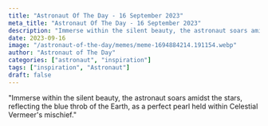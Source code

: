 ```yaml
---
title: "Astronaut Of The Day - 16 September 2023"
meta_title: "Astronaut Of The Day - 16 September 2023"
description: "Immerse within the silent beauty, the astronaut soars amidst the stars, reflecting the blue throb of the Earth, as a perfect pearl held within Celestial Vermeer's mischief."
date: 2023-09-16
image: "/astronaut-of-the-day/memes/meme-1694884214.191154.webp"
author: "Astronaut of The Day"
categories: ["astronaut", "inspiration"]
tags: ["inspiration", "Astronaut"]
draft: false
---
```

"Immerse within the silent beauty, the astronaut soars amidst the stars, reflecting the blue throb of the Earth, as a perfect pearl held within Celestial Vermeer's mischief."
        